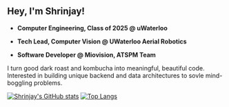 ## Hey, I'm Shrinjay!

* **Computer Engineering, Class of 2025 @ uWaterloo**

* **Tech Lead, Computer Vision @ UWaterloo Aerial Robotics**
* **Software Developer @ Miovision, ATSPM Team**

I turn good dark roast and kombucha into meaningful, beautiful code. Interested in building unique backend and data architectures to sovle mind-boggling problems. 

[![Shrinjay's GitHub stats](https://github-readme-stats.vercel.app/api?username=shrinjay&show_icons=true&hide=issues)](https://github.com/anuraghazra/github-readme-stats)
[![Top Langs](https://github-readme-stats.vercel.app/api/top-langs/?username=shrinjay&layout=compact&exclude_repo=PointofSale,pumpnewwebsite,coding-challenge&hide=HTML,C&langs_count=6)](https://github.com/anuraghazra/github-readme-stats)


